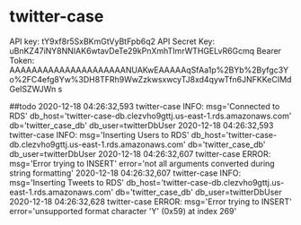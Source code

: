 # twitter-case

API key: tY9xf8r5SxBKmGtVyBtFpb6q2
API Secret Key: uBnKZ47iNY8NNIAK6wtavDeTe29kPnXmhTImrWTHGELvR6Gcmq
Bearer Token: AAAAAAAAAAAAAAAAAAAAANUAKwEAAAAAqSfAa1p%2BYb%2Byfgc3Yo%2FC4efg8Yw%3DH8TFRh9WwZzkwsxwcyTJ8xd4qywTfn6JNFKKeCIMdGeISZWJWn
s





##todo
2020-12-18 04:26:32,593  twitter-case  INFO: msg='Connected to RDS' db_host='twitter-case-db.clezvho9gttj.us-east-1.rds.amazonaws.com' db='twitter_case_db' db_user=twitterDbUser
2020-12-18 04:26:32,593  twitter-case  INFO: msg='Inserting Users to RDS' db_host='twitter-case-db.clezvho9gttj.us-east-1.rds.amazonaws.com' db='twitter_case_db' db_user=twitterDbUser
2020-12-18 04:26:32,607  twitter-case  ERROR: msg='Error trying to INSERT' error='not all arguments converted during string formatting'
2020-12-18 04:26:32,607  twitter-case  INFO: msg='Inserting Tweets to RDS' db_host='twitter-case-db.clezvho9gttj.us-east-1.rds.amazonaws.com' db='twitter_case_db' db_user=twitterDbUser
2020-12-18 04:26:32,628  twitter-case  ERROR: msg='Error trying to INSERT' error='unsupported format character 'Y' (0x59) at index 269'